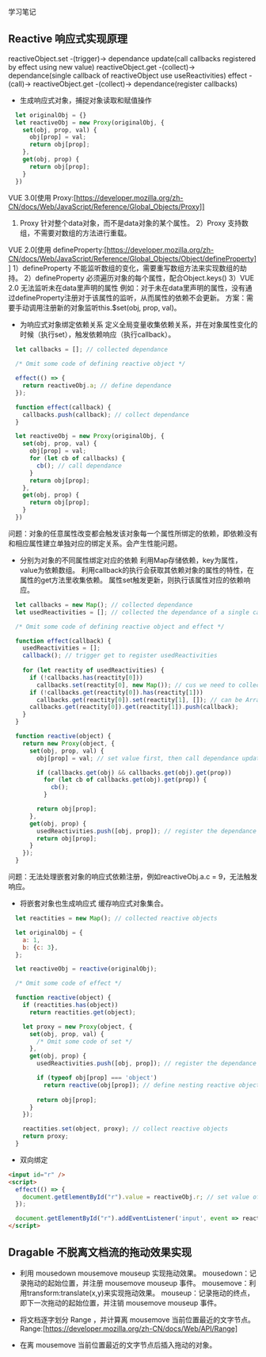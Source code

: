 学习笔记

## Reactive 响应式实现原理

reactiveObject.set -(trigger)-> dependance update(call callbacks registered by effect using new value)
reactiveObject.get -(collect)-> dependance(single callback of reactiveObject use useReactivities)
effect -(call)-> reactiveObject.get -(collect)-> dependance(register callbacks)

- 生成响应式对象，捕捉对象读取和赋值操作
```javascript
  let originalObj = {}
  let reactiveObj = new Proxy(originalObj, {
    set(obj, prop, val) {
      obj[prop] = val;
      return obj[prop];
    }, 
    get(obj, prop) {
      return obj[prop];
    }
  })
```
  VUE 3.0[使用 Proxy:[https://developer.mozilla.org/zh-CN/docs/Web/JavaScript/Reference/Global_Objects/Proxy]]
  1) Proxy 针对整个data对象，而不是data对象的某个属性。
  2）Proxy 支持数组，不需要对数组的方法进行重载。

  VUE 2.0[使用 defineProperty:[https://developer.mozilla.org/zh-CN/docs/Web/JavaScript/Reference/Global_Objects/Object/defineProperty]]
  1）defineProperty 不能监听数组的变化，需要重写数组方法来实现数组的劫持。
  2）defineProperty 必须遍历对象的每个属性，配合Object.keys()
  3）VUE 2.0 无法监听未在data里声明的属性
  例如：对于未在data里声明的属性，没有通过defineProperty注册对于该属性的监听，从而属性的依赖不会更新。
  方案：需要手动调用注册新的对象监听this.$set(obj, prop, val)。

- 为响应式对象绑定依赖关系
  定义全局变量收集依赖关系，并在对象属性变化的时候（执行set），触发依赖响应（执行callback）。
```javascript
  let callbacks = []; // collected dependance
  
  /* Omit some code of defining reactive object */

  effect(() => {
    return reactiveObj.a; // define dependance
  });

  function effect(callback) {
    callbacks.push(callback); // collect dependance
  }

  let reactiveObj = new Proxy(originalObj, {
    set(obj, prop, val) {
      obj[prop] = val;
      for (let cb of callbacks) {
        cb(); // call dependance
      }
      return obj[prop];
    }, 
    get(obj, prop) {
      return obj[prop];
    }
  })
```
  问题：对象的任意属性改变都会触发该对象每一个属性所绑定的依赖，即依赖没有和相应属性建立单独对应的绑定关系。会产生性能问题。

- 分别为对象的不同属性绑定对应的依赖
  利用Map存储依赖，key为属性，value为依赖数组。
  利用callback的执行会获取其依赖对象的属性的特性，在属性的get方法里收集依赖。
  属性set触发更新，则执行该属性对应的依赖响应。
```javascript
  let callbacks = new Map(); // collected dependance
  let usedReactivities = []; // collected the dependance of a single callback

  /* Omit some code of defining reactive object and effect */

  function effect(callback) {
    usedReactivities = [];
    callback(); // trigger get to register usedReactivities
    
    for (let reactity of usedReactivities) {
      if (!callbacks.has(reactity[0]))
        callbacks.set(reactity[0], new Map()); // cus we need to collect dependance of its attributes
      if (!callbacks.get(reactity[0]).has(reactity[1]))
        callbacks.get(reactity[0]).set(reactity[1], []); // can be Array/Set/Map
      callbacks.get(reactity[0]).get(reactity[1]).push(callback);
    }
  }

  function reactive(object) {
    return new Proxy(object, {
      set(obj, prop, val) {
        obj[prop] = val; // set value first, then call dependance update

        if (callbacks.get(obj) && callbacks.get(obj).get(prop))
          for (let cb of callbacks.get(obj).get(prop)) {
            cb();
          }

        return obj[prop];
      },
      get(obj, prop) {
        usedReactivities.push([obj, prop]); // register the dependance of callback to usedReactivities
        return obj[prop];
      }
    });
  }
```
  问题：无法处理嵌套对象的响应式依赖注册，例如reactiveObj.a.c = 9，无法触发响应。

- 将嵌套对象也生成响应式
  缓存响应式对象集合。
```javascript
  let reactities = new Map(); // collected reactive objects

  let originalObj = {
    a: 1,
    b: {c: 3},
  };

  let reactiveObj = reactive(originalObj);

  /* Omit some code of effect */

  function reactive(object) {
    if (reactities.has(object))
      return reactities.get(object);

    let proxy = new Proxy(object, {
      set(obj, prop, val) {
        /* Omit some code of set */
      },
      get(obj, prop) {
        usedReactivities.push([obj, prop]); // register the dependance of callback to usedReactivities

        if (typeof obj[prop] === 'object')
          return reactive(obj[prop]); // define nesting reactive object
        
        return obj[prop];
      }
    });

    reactities.set(object, proxy); // collect reactive objects
    return proxy;
  }
```

- 双向绑定

```html
<input id="r" />
<script>
  effect(() => {
    document.getElementById("r").value = reactiveObj.r; // set value of input r to originalObj.r 
  });

  document.getElementById("r").addEventListener('input', event => reactiveObj.r = event.target.value); // set originalObj.r to value of input
</script>
```


## Dragable 不脱离文档流的拖动效果实现

- 利用 mousedown mousemove mouseup 实现拖动效果。
  mousedown：记录拖动的起始位置，并注册 mousemove mouseup  事件。
  mousemove：利用transform:translate(x,y)来实现拖动效果。
  mouseup：记录拖动的终点，即下一次拖动的起始位置，并注销 mousemove mouseup 事件。

- 将文档逐字划分 Range ，并计算离 mousemove 当前位置最近的文字节点。
  Range:[https://developer.mozilla.org/zh-CN/docs/Web/API/Range]

- 在离 mousemove 当前位置最近的文字节点后插入拖动的对象。